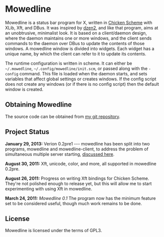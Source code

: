 Mowedline
=========

Mowedline is a status bar program for X, written in [Chicken
Scheme](http://www.call-cc.org/) with XLib, Xft, and DBus.  It was
inspired by [dzen2](https://github.com/robm/dzen), and like
that program, aims at an unobtrusive, minimalist look.  It is based on a
client/daemon design, where the daemon maintains one or more windows, and
the client sends commands to the daemon over DBus to update the contents
of those windows.  A mowedline window is divided into widgets.  Each
widget has a unique name, by which the client can refer to it to update
its contents.

The runtime configuration is written in scheme.  It can either be
`~/.mowedline`, `~/.config/mowedline/init.scm`, or passed along with
the `-config` command.  This file is loaded when the daemon starts,
and sets variables that affect global settings or creates windows.  If
the config script does not create any windows (or if there is no
config script) then the default window is created.


Obtaining Mowedline
-------------------

The source code can be obtained from
[my git repository](https://github.com/retroj/mowedline/).

Project Status
--------------

__January 29, 2013:__ Verion 0.2pre1 --- mowedline has been split into two
programs, mowedline and mowedline-client, to address the problem of
simultaneous multiple server starting,
[discussed here](/blog/2013/01/28/mowedline-three-bugs).

__August 30, 2011:__ Xft, unicode, color, and more, all supported in
mowedline 0.2pre.

__August 26, 2011:__ Progress on writing Xft bindings for Chicken Scheme.
They're not polished enough to release yet, but this will allow me to
start experimenting with using Xft in mowedline.

__March 24, 2011:__ _Mowedline 0.1_ The program now has the minimum
feature set to be considered useful, though much work remains to be done.


License
-------

Mowedline is licensed under the terms of GPL3.
